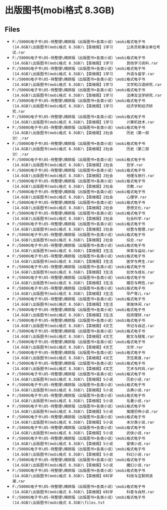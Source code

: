 # 出版图书(mobi格式 8.3GB)

## Files

- `F:/5000G电子书\05-待整理\精排版（出版图书+各类小说）\mobi格式电子书(14.6GB)\出版图书(mobi格式 8.3GB)\【菜根阁】1学习      公务员和事业单位考试.rar`
- `F:/5000G电子书\05-待整理\精排版（出版图书+各类小说）\mobi格式电子书(14.6GB)\出版图书(mobi格式 8.3GB)\【菜根阁】1学习      其他学习资料.rar`
- `F:/5000G电子书\05-待整理\精排版（出版图书+各类小说）\mobi格式电子书(14.6GB)\出版图书(mobi格式 8.3GB)\【菜根阁】1学习      外语与留学.rar`
- `F:/5000G电子书\05-待整理\精排版（出版图书+各类小说）\mobi格式电子书(14.6GB)\出版图书(mobi格式 8.3GB)\【菜根阁】1学习      文学和汉语研究.rar`
- `F:/5000G电子书\05-待整理\精排版（出版图书+各类小说）\mobi格式电子书(14.6GB)\出版图书(mobi格式 8.3GB)\【菜根阁】1学习      法律及法学研究.rar`
- `F:/5000G电子书\05-待整理\精排版（出版图书+各类小说）\mobi格式电子书(14.6GB)\出版图书(mobi格式 8.3GB)\【菜根阁】1学习      经济学和经济研究.rar`
- `F:/5000G电子书\05-待整理\精排版（出版图书+各类小说）\mobi格式电子书(14.6GB)\出版图书(mobi格式 8.3GB)\【菜根阁】1学习      计算机技术.rar`
- `F:/5000G电子书\05-待整理\精排版（出版图书+各类小说）\mobi格式电子书(14.6GB)\出版图书(mobi格式 8.3GB)\【菜根阁】2社会      历史（第一部分）.rar`
- `F:/5000G电子书\05-待整理\精排版（出版图书+各类小说）\mobi格式电子书(14.6GB)\出版图书(mobi格式 8.3GB)\【菜根阁】2社会      历史（第二部分）.rar`
- `F:/5000G电子书\05-待整理\精排版（出版图书+各类小说）\mobi格式电子书(14.6GB)\出版图书(mobi格式 8.3GB)\【菜根阁】2社会      哲学.rar`
- `F:/5000G电子书\05-待整理\精排版（出版图书+各类小说）\mobi格式电子书(14.6GB)\出版图书(mobi格式 8.3GB)\【菜根阁】2社会      地理与旅行.rar`
- `F:/5000G电子书\05-待整理\精排版（出版图书+各类小说）\mobi格式电子书(14.6GB)\出版图书(mobi格式 8.3GB)\【菜根阁】2社会      宗教.rar`
- `F:/5000G电子书\05-待整理\精排版（出版图书+各类小说）\mobi格式电子书(14.6GB)\出版图书(mobi格式 8.3GB)\【菜根阁】2社会      心理学.rar`
- `F:/5000G电子书\05-待整理\精排版（出版图书+各类小说）\mobi格式电子书(14.6GB)\出版图书(mobi格式 8.3GB)\【菜根阁】2社会      思想文化.rar`
- `F:/5000G电子书\05-待整理\精排版（出版图书+各类小说）\mobi格式电子书(14.6GB)\出版图书(mobi格式 8.3GB)\【菜根阁】2社会      社会科学.rar`
- `F:/5000G电子书\05-待整理\精排版（出版图书+各类小说）\mobi格式电子书(14.6GB)\出版图书(mobi格式 8.3GB)\【菜根阁】2社会      经营与管理.rar`
- `F:/5000G电子书\05-待整理\精排版（出版图书+各类小说）\mobi格式电子书(14.6GB)\出版图书(mobi格式 8.3GB)\【菜根阁】2社会      综合.rar`
- `F:/5000G电子书\05-待整理\精排版（出版图书+各类小说）\mobi格式电子书(14.6GB)\出版图书(mobi格式 8.3GB)\【菜根阁】3生活      体育与运动.rar`
- `F:/5000G电子书\05-待整理\精排版（出版图书+各类小说）\mobi格式电子书(14.6GB)\出版图书(mobi格式 8.3GB)\【菜根阁】3生活      医学与养生.rar`
- `F:/5000G电子书\05-待整理\精排版（出版图书+各类小说）\mobi格式电子书(14.6GB)\出版图书(mobi格式 8.3GB)\【菜根阁】3生活      处世与成长.rar`
- `F:/5000G电子书\05-待整理\精排版（出版图书+各类小说）\mobi格式电子书(14.6GB)\出版图书(mobi格式 8.3GB)\【菜根阁】3生活      婚恋与两性.rar`
- `F:/5000G电子书\05-待整理\精排版（出版图书+各类小说）\mobi格式电子书(14.6GB)\出版图书(mobi格式 8.3GB)\【菜根阁】3生活      孕产育儿.rar`
- `F:/5000G电子书\05-待整理\精排版（出版图书+各类小说）\mobi格式电子书(14.6GB)\出版图书(mobi格式 8.3GB)\【菜根阁】3生活      家居休闲.rar`
- `F:/5000G电子书\05-待整理\精排版（出版图书+各类小说）\mobi格式电子书(14.6GB)\出版图书(mobi格式 8.3GB)\【菜根阁】3生活      投资理财.rar`
- `F:/5000G电子书\05-待整理\精排版（出版图书+各类小说）\mobi格式电子书(14.6GB)\出版图书(mobi格式 8.3GB)\【菜根阁】4文艺      传记与自述.rar`
- `F:/5000G电子书\05-待整理\精排版（出版图书+各类小说）\mobi格式电子书(14.6GB)\出版图书(mobi格式 8.3GB)\【菜根阁】4文艺      散文与随笔.rar`
- `F:/5000G电子书\05-待整理\精排版（出版图书+各类小说）\mobi格式电子书(14.6GB)\出版图书(mobi格式 8.3GB)\【菜根阁】4文艺      文学.rar`
- `F:/5000G电子书\05-待整理\精排版（出版图书+各类小说）\mobi格式电子书(14.6GB)\出版图书(mobi格式 8.3GB)\【菜根阁】4文艺      烹饪美食.rar`
- `F:/5000G电子书\05-待整理\精排版（出版图书+各类小说）\mobi格式电子书(14.6GB)\出版图书(mobi格式 8.3GB)\【菜根阁】4文艺      艺术与时尚.rar`
- `F:/5000G电子书\05-待整理\精排版（出版图书+各类小说）\mobi格式电子书(14.6GB)\出版图书(mobi格式 8.3GB)\【菜根阁】5小说      历史小说.rar`
- `F:/5000G电子书\05-待整理\精排版（出版图书+各类小说）\mobi格式电子书(14.6GB)\出版图书(mobi格式 8.3GB)\【菜根阁】5小说      古典小说.rar`
- `F:/5000G电子书\05-待整理\精排版（出版图书+各类小说）\mobi格式电子书(14.6GB)\出版图书(mobi格式 8.3GB)\【菜根阁】5小说      名著小说.rar`
- `F:/5000G电子书\05-待整理\精排版（出版图书+各类小说）\mobi格式电子书(14.6GB)\出版图书(mobi格式 8.3GB)\【菜根阁】5小说      推理恐怖小说.rar`
- `F:/5000G电子书\05-待整理\精排版（出版图书+各类小说）\mobi格式电子书(14.6GB)\出版图书(mobi格式 8.3GB)\【菜根阁】5小说      未分类小说.rar`
- `F:/5000G电子书\05-待整理\精排版（出版图书+各类小说）\mobi格式电子书(14.6GB)\出版图书(mobi格式 8.3GB)\【菜根阁】5小说      武侠小说.rar`
- `F:/5000G电子书\05-待整理\精排版（出版图书+各类小说）\mobi格式电子书(14.6GB)\出版图书(mobi格式 8.3GB)\【菜根阁】5小说      爱情小说.rar`
- `F:/5000G电子书\05-待整理\精排版（出版图书+各类小说）\mobi格式电子书(14.6GB)\出版图书(mobi格式 8.3GB)\【菜根阁】5小说      科幻小说.rar`
- `F:/5000G电子书\05-待整理\精排版（出版图书+各类小说）\mobi格式电子书(14.6GB)\出版图书(mobi格式 8.3GB)\【菜根阁】5小说      魔幻小说.rar`
- `F:/5000G电子书\05-待整理\精排版（出版图书+各类小说）\mobi格式电子书(14.6GB)\出版图书(mobi格式 8.3GB)\【菜根阁】6科学      科技与互联网浪潮.rar`
- `F:/5000G电子书\05-待整理\精排版（出版图书+各类小说）\mobi格式电子书(14.6GB)\出版图书(mobi格式 8.3GB)\【菜根阁】6科学      科普与自然.rar`
- `F:/5000G电子书\05-待整理\精排版（出版图书+各类小说）\mobi格式电子书(14.6GB)\出版图书(mobi格式 8.3GB)\files.txt`
